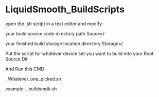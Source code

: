 LiquidSmooth_BuildScripts
=========================
open the .sh script in a text editor and modify:

your build source code directory path
Sauce=/

your finished build storage location directory
Storage=/

Put the script for whatever device set you want to build into your Root Source Dir

And Run this CMD

. Whatever_one_picked.sh

example: . buildsmdk.sh
